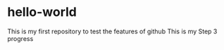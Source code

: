 # hello-world
This is my first repository to test the features of github
This is my Step 3 progress
